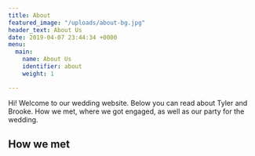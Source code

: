 ```yaml
---
title: About
featured_image: "/uploads/about-bg.jpg"
header_text: About Us
date: 2019-04-07 23:44:34 +0000
menu:
  main:
    name: About Us
    identifier: about
    weight: 1

---
```

Hi! Welcome to our wedding website. Below you can read about Tyler and Brooke. How we met, where we got engaged, as well as our party for the wedding.

## How we met